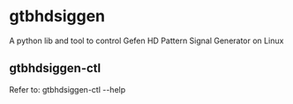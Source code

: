 # gtbhdsiggen
A python lib and tool to control Gefen HD Pattern Signal Generator on Linux

## gtbhdsiggen-ctl

Refer to:
    gtbhdsiggen-ctl --help

